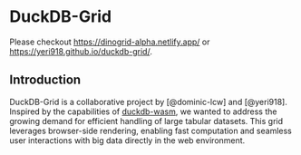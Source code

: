 # DuckDB-Grid
Please checkout https://dinogrid-alpha.netlify.app/ or https://yeri918.github.io/duckdb-grid/.

## Introduction
DuckDB-Grid is a collaborative project by [@dominic-lcw] and [@yeri918]. Inspired by the capabilities of [duckdb-wasm](https://github.com/duckdb/duckdb-wasm), we wanted to address the growing demand for efficient handling of large tabular datasets. This grid leverages browser-side rendering, enabling fast computation and seamless user interactions with big data directly in the web environment.



